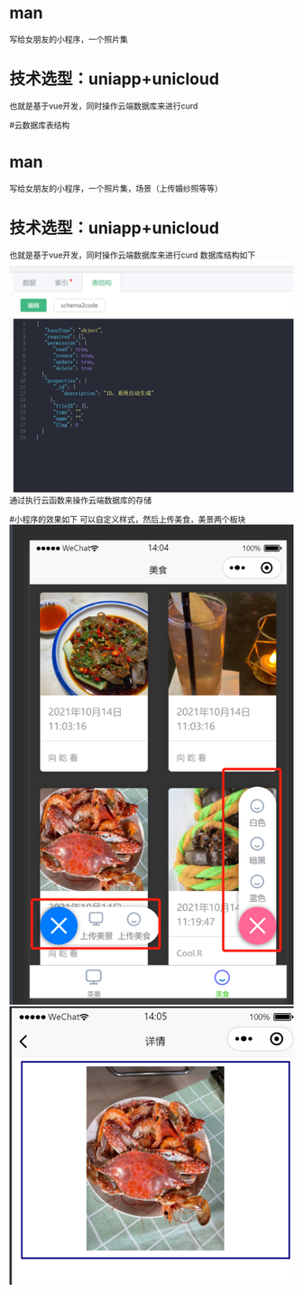# man
写给女朋友的小程序，一个照片集

# 技术选型：uniapp+unicloud
也就是基于vue开发，同时操作云端数据库来进行curd

#云数据库表结构

# man
写给女朋友的小程序，一个照片集，场景（上传婚纱照等等）

# 技术选型：uniapp+unicloud
也就是基于vue开发，同时操作云端数据库来进行curd
数据库结构如下
![pic1](./static/sample3.png)
通过执行云函数来操作云端数据库的存储

#小程序的效果如下
可以自定义样式，然后上传美食，美景两个板块
![pic1](./static/sample1.png)
![pic2](./static/sample2.png)



